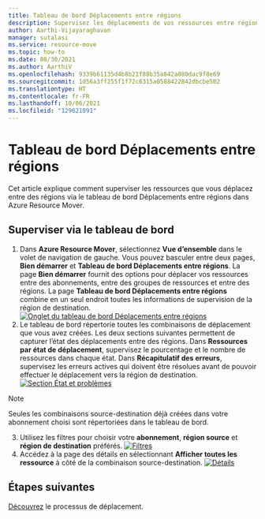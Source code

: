 ```yaml
---
title: Tableau de bord Déplacements entre régions
description: Supervisez les déplacements de vos ressources entre régions à l’aide du tableau de bord Déplacements entre régions.
author: Aarthi-Vijayaraghavan
manager: sutalasi
ms.service: resource-move
ms.topic: how-to
ms.date: 08/30/2021
ms.author: AarthiV
ms.openlocfilehash: 9339b61135d4b8b21f88b35a842a080dac9f8e69
ms.sourcegitcommit: 1d56a3ff255f1f72c6315a0588422842dbcbe502
ms.translationtype: HT
ms.contentlocale: fr-FR
ms.lasthandoff: 10/06/2021
ms.locfileid: "129621091"
---
```

# <a name="move-across-region-dashboard"></a>Tableau de bord Déplacements entre régions
Cet article explique comment superviser les ressources que vous déplacez entre des régions via le tableau de bord Déplacements entre régions dans Azure Resource Mover. 
## <a name="monitor-via-the-dashboard"></a>Superviser via le tableau de bord
1. Dans **Azure Resource Mover**, sélectionnez **Vue d’ensemble** dans le volet de navigation de gauche. Vous pouvez basculer entre deux pages, **Bien démarrer** et **Tableau de bord Déplacements entre régions**. La page **Bien démarrer** fournit des options pour déplacer vos ressources entre des abonnements, entre des groupes de ressources et entre des régions.
La page **Tableau de bord Déplacements entre régions** combine en un seul endroit toutes les informations de supervision de la région de destination.
    [![Onglet du tableau de bord Déplacements entre régions](media\move-across-region-dashboard\move-across-region-dashboard-tab.png)](media\move-across-region-dashboard\move-across-region-dashboard-tab.png)
2. Le tableau de bord répertorie toutes les combinaisons de déplacement que vous avez créées. Les deux sections suivantes permettent de capturer l’état des déplacements entre des régions.
    Dans **Ressources par état de déplacement**, supervisez le pourcentage et le nombre de ressources dans chaque état.
    Dans **Récapitulatif des erreurs**, supervisez les erreurs actives qui doivent être résolues avant de pouvoir effectuer le déplacement vers la région de destination.
    [![Section État et problèmes](media\move-across-region-dashboard\move-across-region-dashboard-status-issues.png)](media\move-across-region-dashboard\move-across-region-dashboard-status-issues.png)
> [!NOTE]
> Seules les combinaisons source-destination déjà créées dans votre abonnement choisi sont répertoriées dans le tableau de bord.

3. Utilisez les filtres pour choisir votre **abonnement**, **région source** et **région de destination** préférés.
    [![Filtres](media\move-across-region-dashboard\move-across-region-dashboard-filters.png)](media\move-across-region-dashboard\move-across-region-dashboard-filters.png)
4. Accédez à la page des détails en sélectionnant **Afficher toutes les ressource** à côté de la combinaison source-destination.
    [![Détails](media\move-across-region-dashboard\move-across-region-dashboard-details.png)](media\move-across-region-dashboard\move-across-region-dashboard-details.png)
## <a name="next-steps"></a>Étapes suivantes
[Découvrez](about-move-process.md) le processus de déplacement.
